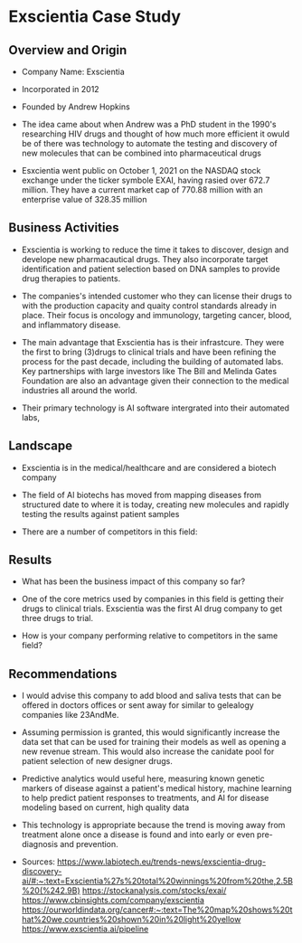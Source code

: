 # Exscientia Case Study 

## Overview and Origin

* Company Name: Exscientia 

* Incorporated in 2012 

* Founded by Andrew Hopkins

* The idea came about when Andrew was a PhD student in the 1990's researching HIV drugs and thought of how much more efficient it owuld be of there was technology to automate the testing and discovery of new molecules that can be combined into pharmaceutical drugs 

* Esxcientia went public on October 1, 2021 on the NASDAQ stock exchange under the ticker symbole EXAI, having rasied over 672.7 million. They have a current market cap of 770.88 million with an enterprise value of 328.35 million

## Business Activities

* Exscientia is working to reduce the time it takes to discover, design and develope new pharmacautical drugs. They also incorporate target identification and patient selection based on DNA samples to provide drug therapies to patients. 

* The companies's intended customer who they can license their drugs to with the production capacity and quaity control standards already in place. Their focus is oncology and immunology, targeting cancer, blood, and inflammatory disease. 

* The main advantage that Exscientia has is their infrastcure. They were the first to bring (3)drugs to clinical trials and have been refining the process for the past decade, including the building of automated labs. Key partnerships with large investors like The Bill and Melinda Gates Foundation are also an advantage given their connection to the medical industries all around the world. 

* Their primary technology is AI software intergrated into their automated labs, 

## Landscape

* Exscientia is in the medical/healthcare and are considered a biotech company 

* The field of AI biotechs has moved from mapping diseases from structured date to where it is today, creating new molecules and rapidly testing the results against patient samples

* There are a number of competitors in this field: 

## Results

* What has been the business impact of this company so far?

* One of the core metrics used by companies in this field is getting their drugs to clinical trials. Exscientia was the first AI drug company to get three drugs to trial. 

* How is your company performing relative to competitors in the same field?

## Recommendations

* I would advise this company to add blood and saliva tests that can be offered in doctors offices or sent away for similar to gelealogy companies like 23AndMe. 

* Assuming permission is granted, this would significantly increase the data set that can be used for training their models as well as opening a new revenue stream. This would also increase the canidate pool for patient selection of new designer drugs.  

* Predictive analytics would useful here, measuring known genetic markers of disease against a patient's medical history, machine learning to help predict patient responses to treatments, and AI for disease modeling based on current, high quality data 

* This technology is appropriate because the trend is moving away from treatment alone once a disease is found and into early or even pre-diagnosis and prevention. 

* Sources:
  https://www.labiotech.eu/trends-news/exscientia-drug-discovery-ai/#:~:text=Exscientia%27s%20total%20winnings%20from%20the,2.5B%20(%242.9B)
  https://stockanalysis.com/stocks/exai/
  https://www.cbinsights.com/company/exscientia
  https://ourworldindata.org/cancer#:~:text=The%20map%20shows%20that%20we,countries%20shown%20in%20light%20yellow
  https://www.exscientia.ai/pipeline
  
  
  
